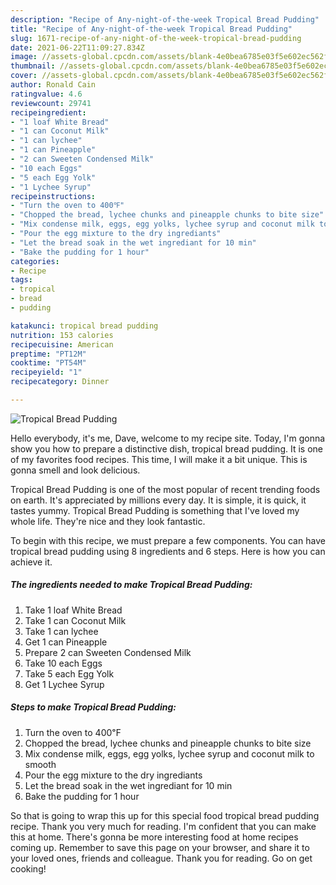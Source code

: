 ```yaml
---
description: "Recipe of Any-night-of-the-week Tropical Bread Pudding"
title: "Recipe of Any-night-of-the-week Tropical Bread Pudding"
slug: 1671-recipe-of-any-night-of-the-week-tropical-bread-pudding
date: 2021-06-22T11:09:27.834Z
image: //assets-global.cpcdn.com/assets/blank-4e0bea6785e03f5e602ec562f230caae08da540cada707380b4fe1bbebba43da.png
thumbnail: //assets-global.cpcdn.com/assets/blank-4e0bea6785e03f5e602ec562f230caae08da540cada707380b4fe1bbebba43da.png
cover: //assets-global.cpcdn.com/assets/blank-4e0bea6785e03f5e602ec562f230caae08da540cada707380b4fe1bbebba43da.png
author: Ronald Cain
ratingvalue: 4.6
reviewcount: 29741
recipeingredient:
- "1 loaf White Bread"
- "1 can Coconut Milk"
- "1 can lychee"
- "1 can Pineapple"
- "2 can Sweeten Condensed Milk"
- "10 each Eggs"
- "5 each Egg Yolk"
- "1 Lychee Syrup"
recipeinstructions:
- "Turn the oven to 400℉"
- "Chopped the bread, lychee chunks and pineapple chunks to bite size"
- "Mix condense milk, eggs, egg yolks, lychee syrup and coconut milk to smooth"
- "Pour the egg mixture to the dry ingrediants"
- "Let the bread soak in the wet ingrediant for 10 min"
- "Bake the pudding for 1 hour"
categories:
- Recipe
tags:
- tropical
- bread
- pudding

katakunci: tropical bread pudding 
nutrition: 153 calories
recipecuisine: American
preptime: "PT12M"
cooktime: "PT54M"
recipeyield: "1"
recipecategory: Dinner

---
```



![Tropical Bread Pudding](//assets-global.cpcdn.com/assets/blank-4e0bea6785e03f5e602ec562f230caae08da540cada707380b4fe1bbebba43da.png)

Hello everybody, it's me, Dave, welcome to my recipe site. Today, I'm gonna show you how to prepare a distinctive dish, tropical bread pudding. It is one of my favorites food recipes. This time, I will make it a bit unique. This is gonna smell and look delicious.



Tropical Bread Pudding is one of the most popular of recent trending foods on earth. It's appreciated by millions every day. It is simple, it is quick, it tastes yummy. Tropical Bread Pudding is something that I've loved my whole life. They're nice and they look fantastic.


To begin with this recipe, we must prepare a few components. You can have tropical bread pudding using 8 ingredients and 6 steps. Here is how you can achieve it.

<!--inarticleads1-->

##### The ingredients needed to make Tropical Bread Pudding:

1. Take 1 loaf White Bread
1. Take 1 can Coconut Milk
1. Take 1 can lychee
1. Get 1 can Pineapple
1. Prepare 2 can Sweeten Condensed Milk
1. Take 10 each Eggs
1. Take 5 each Egg Yolk
1. Get 1 Lychee Syrup




<!--inarticleads2-->

##### Steps to make Tropical Bread Pudding:

1. Turn the oven to 400℉
1. Chopped the bread, lychee chunks and pineapple chunks to bite size
1. Mix condense milk, eggs, egg yolks, lychee syrup and coconut milk to smooth
1. Pour the egg mixture to the dry ingrediants
1. Let the bread soak in the wet ingrediant for 10 min
1. Bake the pudding for 1 hour




So that is going to wrap this up for this special food tropical bread pudding recipe. Thank you very much for reading. I'm confident that you can make this at home. There's gonna be more interesting food at home recipes coming up. Remember to save this page on your browser, and share it to your loved ones, friends and colleague. Thank you for reading. Go on get cooking!
